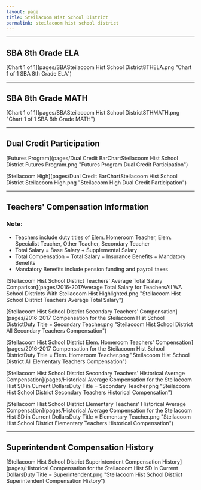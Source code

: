 ```yaml
---
layout: page
title: Steilacoom Hist School District
permalink: steilacoom hist school district
---
```




___

## SBA 8th Grade ELA

[Chart 1 of 1](pages/SBASteilacoom Hist School District8THELA.png "Chart 1 of 1 SBA 8th Grade ELA")


___

## SBA 8th Grade MATH

[Chart 1 of 1](pages/SBASteilacoom Hist School District8THMATH.png "Chart 1 of 1 SBA 8th Grade MATH")


___

## Dual Credit Participation

[Futures Program](pages/Dual Credit BarChartSteilacoom Hist School District Futures Program.png "Futures Program Dual Credit Participation")

[Steilacoom High](pages/Dual Credit BarChartSteilacoom Hist School District Steilacoom High.png "Steilacoom High Dual Credit Participation")


___

## Teachers' Compensation Information
### Note:
- Teachers include duty titles of Elem. Homeroom Teacher, Elem. Specialist Teacher, Other Teacher, Secondary Teacher
- Total Salary = Base Salary + Supplemental Salary
- Total Compensation = Total Salary + Insurance Benefits + Mandatory Benefits
- Mandatory Benefits include pension funding and payroll taxes

[Steilacoom Hist School District Teachers' Average Total Salary Comparison](pages/2016-2017Average Total Salary for TeachersAll WA School Districts With Steilacoom Hist Highlighted.png "Steilacoom Hist School District Teachers Average Total Salary")

[Steilacoom Hist School District Secondary Teachers' Compensation](pages/2016-2017 Compensation for the Steilacoom Hist School DistrictDuty Title = Secondary Teacher.png "Steilacoom Hist School District All Secondary Teachers Compensation")

[Steilacoom Hist School District Elem. Homeroom Teachers' Compensation](pages/2016-2017 Compensation for the Steilacoom Hist School DistrictDuty Title = Elem. Homeroom Teacher.png "Steilacoom Hist School District All Elementary Teachers Compensation")

[Steilacoom Hist School District Secondary Teachers' Historical Average Compensation](pages/Historical Average Compensation for the Steilacoom Hist SD in Current DollarsDuty Title = Secondary Teacher.png "Steilacoom Hist School District Secondary Teachers Historical Compensation")

[Steilacoom Hist School District Elementary Teachers' Historical Average Compensation](pages/Historical Average Compensation for the Steilacoom Hist SD in Current DollarsDuty Title = Elementary Teacher.png "Steilacoom Hist School District Elementary Teachers Historical Compensation")


___

## Superintendent Compensation History

[Steilacoom Hist School District Superintendent Compensation History](pages/Historical Compensation for the Steilacoom Hist SD in Current DollarsDuty Title = Superintendent.png "Steilacoom Hist School District Superintendent Compensation History")


